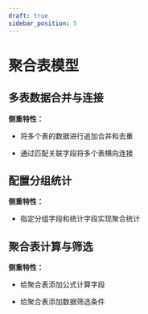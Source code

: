 ```yaml
---
draft: true
sidebar_position: 5
---
```


# 聚合表模型

## 多表数据合并与连接

**侧重特性：**

*   将多个表的数据进行追加合并和去重

*   通过匹配关联字段将多个表横向连接

## 配置分组统计

**侧重特性：**

*   指定分组字段和统计字段实现聚合统计

## 聚合表计算与筛选

**侧重特性：**

*   给聚合表添加公式计算字段

*   给聚合表添加数据筛选条件
